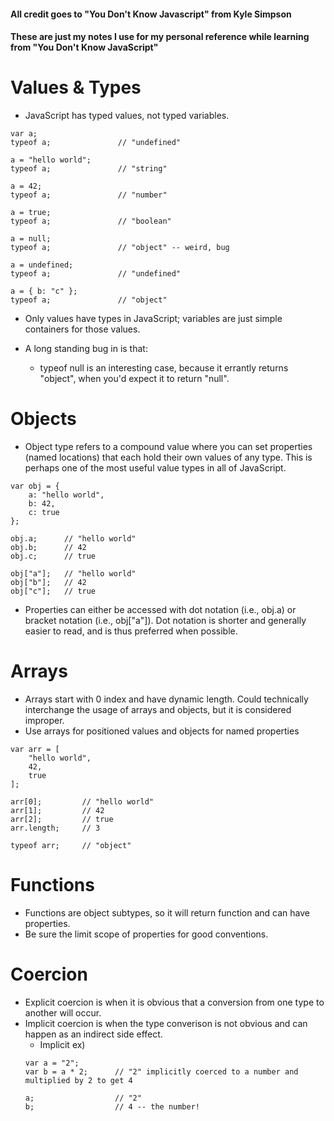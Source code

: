 #### All credit goes to "You Don't Know Javascript" from Kyle Simpson
#### These are just my notes I use for my personal reference while learning from "You Don't Know JavaScript"

# Values & Types
- JavaScript has typed values, not typed variables. 

```
var a;
typeof a;				// "undefined"

a = "hello world";
typeof a;				// "string"

a = 42;
typeof a;				// "number"

a = true;
typeof a;				// "boolean"

a = null;
typeof a;				// "object" -- weird, bug

a = undefined;
typeof a;				// "undefined"

a = { b: "c" };
typeof a;				// "object"
```

- Only values have types in JavaScript; variables are just simple containers for those values.

- A long standing bug in is that: 
    - typeof null is an interesting case, because it errantly returns "object", when you'd expect it to return "null".

# Objects 
- Object type refers to a compound value where you can set properties (named locations) that each hold their own values of any type. This is perhaps one of the most useful value types in all of JavaScript.

```
var obj = {
	a: "hello world",
	b: 42,
	c: true
};

obj.a;		// "hello world"
obj.b;		// 42
obj.c;		// true

obj["a"];	// "hello world"
obj["b"];	// 42
obj["c"];	// true
```

- Properties can either be accessed with dot notation (i.e., obj.a) or bracket notation (i.e., obj["a"]). Dot notation is shorter and generally easier to read, and is thus preferred when possible.

# Arrays
- Arrays start with 0 index and have dynamic length. Could technically interchange the usage of arrays and objects, but it is considered improper. 
- Use arrays for positioned values and objects for named properties

```
var arr = [
	"hello world",
	42,
	true
];

arr[0];			// "hello world"
arr[1];			// 42
arr[2];			// true
arr.length;		// 3

typeof arr;		// "object"
```
# Functions
- Functions are object subtypes, so it will return function and can have properties. 
- Be sure the limit scope of properties for good conventions. 

# Coercion
- Explicit coercion is when it is obvious that a conversion from one type to another will occur.
- Implicit coercion is when the type converison is not obvious and can happen as an indirect side effect.
	- Implicit ex) 
	```
	var a = "2";
	var b = a * 2; 		// "2" implicitly coerced to a number and multiplied by 2 to get 4
 
	a; 					// "2"
	b; 					// 4 -- the number!
	```


